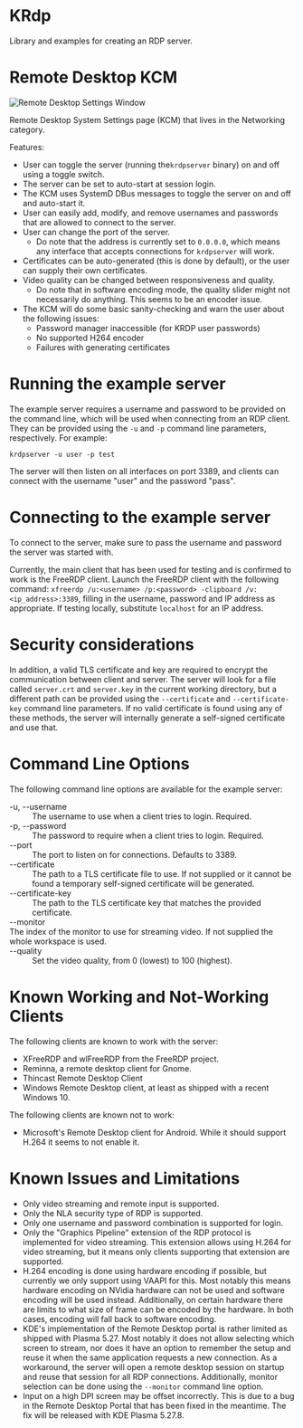 # KRdp

Library and examples for creating an RDP server.


# Remote Desktop KCM

![Remote Desktop Settings Window](https://cdn.kde.org/screenshots/krdp/krdp-settings.png)

Remote Desktop System Settings page (KCM) that lives in the Networking category.

Features:
- User can toggle the server (running the`krdpserver` binary) on and off using a toggle switch.
- The server can be set to auto-start at session login.
- The KCM uses SystemD DBus messages to toggle the server on and off and auto-start it.
- User can easily add, modify, and remove usernames and passwords that are allowed to connect to the server.
- User can change the port of the server.
    - Do note that the address is currently set to `0.0.0.0`, which means any interface that accepts connections for `krdpserver` will work.
- Certificates can be auto-generated (this is done by default), or the user can supply their own certificates.
- Video quality can be changed between responsiveness and quality.
    - Do note that in software encoding mode, the quality slider might not necessarily do anything. This seems to be an encoder issue.
- The KCM will do some basic sanity-checking and warn the user about the following issues:
    - Password manager inaccessible (for KRDP user passwords)
    - No supported H264 encoder
    - Failures with generating certificates

# Running the example server

The example server requires a username and password to be provided on the command line, which will be used when connecting from an RDP client. They can be provided using the `-u` and `-p` command line parameters, respectively. For example:

```
krdpserver -u user -p test
```

The server will then listen on all interfaces on port 3389, and clients can connect with the username "user" and the password "pass".

# Connecting to the example server

To connect to the server, make sure to pass the username and password the server was started with.

Currently, the main client that has been used for testing and is confirmed to work is the FreeRDP client. Launch the FreeRDP client with the following command: `xfreerdp /u:<username> /p:<password> -clipboard /v:<ip_address>:3389`, filling in the username, password and IP address as appropriate. If testing locally, substitute `localhost` for an IP address.

# Security considerations

In addition, a valid TLS certificate and key are required to encrypt the communication between client and server. The server will look for a file called `server.crt` and `server.key` in the current working directory, but a different path can be provided using the `--certificate` and `--certificate-key` command line parameters. If no valid certificate is found using any of these methods, the server will internally generate a self-signed certificate and use that.

# Command Line Options

The following command line options are available for the example server:

<dl>
    <dt>-u, --username <username></dt>
    <dd>The username to use when a client tries to login. Required.</dd>
    <dt>-p, --password <password></dt>
    <dd>The password to require when a client tries to login. Required.</dd>
    <dt>--port <port></dt>
    <dd>The port to listen on for connections. Defaults to 3389.</dd>
    <dt>--certificate <certificate></dt>
    <dd>The path to a TLS certificate file to use. If not supplied or it cannot be found a temporary self-signed certificate will be generated.</dd>
    <dt>--certificate-key <certificate-key></dt>  
    <dd>The path to the TLS certificate key that matches the provided certificate.</dd>
    <dt>--monitor <monitor></dt>The index of the monitor to use for streaming video. If not supplied the whole workspace is used.</dd>
    <dt>--quality <quality></dt>
    <dd>Set the video quality, from 0 (lowest) to 100 (highest).</dd>
</dl>

# Known Working and Not-Working Clients

The following clients are known to work with the server:

- XFreeRDP and wlFreeRDP from the FreeRDP project.
- Reminna, a remote desktop client for Gnome.
- Thincast Remote Desktop Client
- Windows Remote Desktop client, at least as shipped with a recent Windows 10.

The following clients are known not to work:

- Microsoft's Remote Desktop client for Android. While it should support H.264
it seems to not enable it.

# Known Issues and Limitations

- Only video streaming and remote input is supported.
- Only the NLA security type of RDP is supported.
- Only one username and password combination is supported for login.
- Only the "Graphics Pipeline" extension of the RDP protocol is
implemented for video streaming. This extension allows using H.264 for video
streaming, but it means only clients supporting that extension are supported.
- H.264 encoding is done using hardware encoding if possible, but currently we
only support using VAAPI for this. Most notably this means hardware encoding on
NVidia hardware can not be used and software encoding will be used instead.
Additionally, on certain hardware there are limits to what size of frame can be
encoded by the hardware. In both cases, encoding will fall back to software
encoding.
- KDE's implementation of the Remote Desktop portal is rather limited as
shipped with Plasma 5.27. Most notably it does not allow selecting which screen
to stream, nor does it have an option to remember the setup and reuse it when
the same application requests a new connection. As a workaround, the server
will open a remote desktop session on startup and reuse that session for all
RDP connections. Additionally, monitor selection can be done using the
`--monitor` command line option.
- Input on a high DPI screen may be offset incorrectly. This is due to a bug in
the Remote Desktop Portal that has been fixed in the meantime. The fix will be 
released with KDE Plasma 5.27.8.
